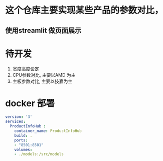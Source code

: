 # 这个仓库主要实现某些产品的参数对比， 
  ## 使用streamlit 做页面展示





# 待开发
  1. 宽度高度设定
  2. CPU参数对比, 主要以AMD 为主
  3. 主板参数对比, 主要以技嘉为主



# docker 部署
```yaml
version: '3'
services:
  ProductInfoHub :
    container_name: ProductInfoHub
    build: .
    ports:
    - "8501:8501"
    volumes:
    - ./models:/src/models
```